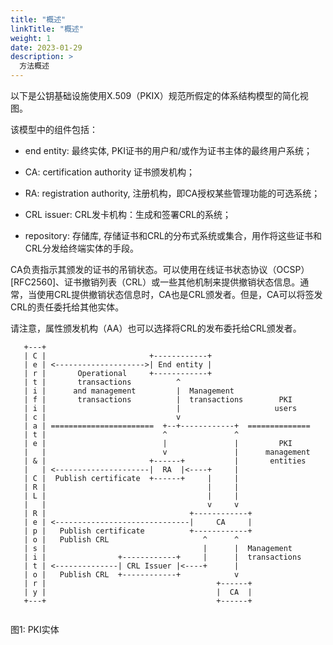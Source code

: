 ```yaml
---
title: "概述"
linkTitle: "概述"
weight: 1
date: 2023-01-29
description: >
  方法概述
---
```




以下是公钥基础设施使用X.509（PKIX）规范所假定的体系结构模型的简化视图。

该模型中的组件包括：

- end entity: 最终实体, PKI证书的用户和/或作为证书主体的最终用户系统；

- CA: certification authority 证书颁发机构；

- RA: registration authority, 注册机构，即CA授权某些管理功能的可选系统；

- CRL issuer: CRL发卡机构：生成和签署CRL的系统；

- repository:  存储库, 存储证书和CRL的分布式系统或集合，用作将这些证书和CRL分发给终端实体的手段。

CA负责指示其颁发的证书的吊销状态。可以使用在线证书状态协议（OCSP）[RFC2560]、证书撤销列表（CRL）或一些其他机制来提供撤销状态信息。通常，当使用CRL提供撤销状态信息时，CA也是CRL颁发者。但是，CA可以将签发CRL的责任委托给其他实体。

请注意，属性颁发机构（AA）也可以选择将CRL的发布委托给CRL颁发者。



```
   +---+
   | C |                       +------------+
   | e | <-------------------->| End entity |
   | r |       Operational     +------------+
   | t |       transactions          ^
   | i |      and management         |  Management
   | f |       transactions          |  transactions        PKI
   | i |                             |                     users
   | c |                             v
   | a | =======================  +--+------------+  ==============
   | t |                          ^               ^
   | e |                          |               |         PKI
   |   |                          v               |      management
   | & |                       +------+           |       entities
   |   | <---------------------|  RA  |<----+     |
   | C |  Publish certificate  +------+     |     |
   | R |                                    |     |
   | L |                                    |     |
   |   |                                    v     v
   | R |                                +------------+
   | e | <------------------------------|     CA     |
   | p |   Publish certificate          +------------+
   | o |   Publish CRL                     ^      ^
   | s |                                   |      |  Management
   | i |                +------------+     |      |  transactions
   | t | <--------------| CRL Issuer |<----+      |
   | o |   Publish CRL  +------------+            v
   | r |                                      +------+
   | y |                                      |  CA  |
   +---+                                      +------+
        
```

图1: PKI实体
